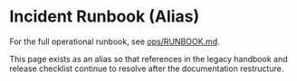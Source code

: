 # Incident Runbook (Alias)

For the full operational runbook, see [ops/RUNBOOK.md](ops/RUNBOOK.md).

This page exists as an alias so that references in the legacy handbook and
release checklist continue to resolve after the documentation restructure.
